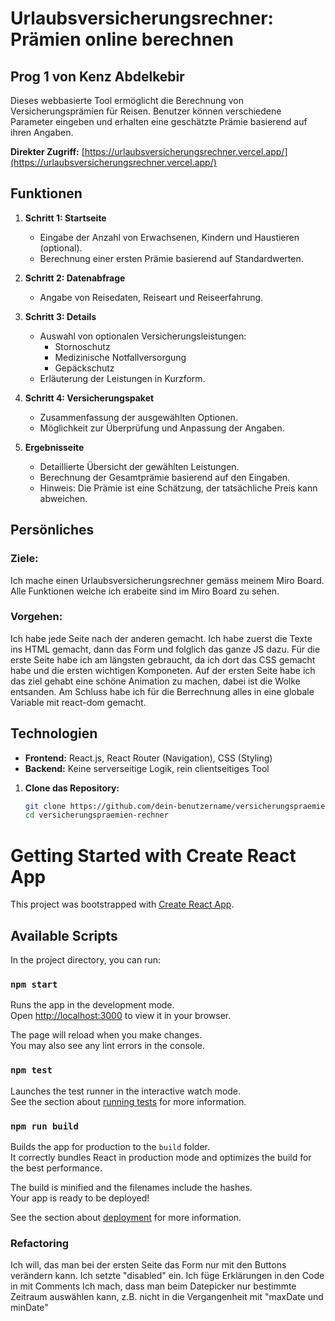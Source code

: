 # Urlaubsversicherungsrechner: Prämien online berechnen

## Prog 1 von Kenz Abdelkebir

Dieses webbasierte Tool ermöglicht die Berechnung von Versicherungsprämien für Reisen. Benutzer können verschiedene Parameter eingeben und erhalten eine geschätzte Prämie basierend auf ihren Angaben.

**Direkter Zugriff:** [https://urlaubsversicherungsrechner.vercel.app/](https://urlaubsversicherungsrechner.vercel.app/)

## Funktionen

1. **Schritt 1: Startseite**
   - Eingabe der Anzahl von Erwachsenen, Kindern und Haustieren (optional).
   - Berechnung einer ersten Prämie basierend auf Standardwerten.

2. **Schritt 2: Datenabfrage**
   - Angabe von Reisedaten, Reiseart und Reiseerfahrung.

3. **Schritt 3: Details**
   - Auswahl von optionalen Versicherungsleistungen:
     - Stornoschutz
     - Medizinische Notfallversorgung
     - Gepäckschutz
   - Erläuterung der Leistungen in Kurzform.

4. **Schritt 4: Versicherungspaket**
   - Zusammenfassung der ausgewählten Optionen.
   - Möglichkeit zur Überprüfung und Anpassung der Angaben.

5. **Ergebnisseite**
   - Detaillierte Übersicht der gewählten Leistungen.
   - Berechnung der Gesamtprämie basierend auf den Eingaben.
   - Hinweis: Die Prämie ist eine Schätzung, der tatsächliche Preis kann abweichen.
     
## Persönliches 
### Ziele: 
Ich mache einen Urlaubsversicherungsrechner gemäss meinem Miro Board. 
Alle Funktionen welche ich erabeite sind im Miro Board zu sehen. 
### Vorgehen: 
Ich habe jede Seite nach der anderen gemacht. Ich habe zuerst die Texte ins HTML gemacht, dann das Form 
und folglich das ganze JS dazu. 
Für die erste Seite habe ich am längsten gebraucht, da ich dort das CSS gemacht habe und die ersten wichtigen Komponeten. 
Auf der ersten Seite habe ich das ziel gehabt eine schöne Animation zu machen, dabei ist die Wolke entsanden. 
Am Schluss habe ich für die Berrechnung alles in eine globale Variable mit react-dom gemacht. 

## Technologien

* **Frontend:** React.js, React Router (Navigation), CSS (Styling)
* **Backend:** Keine serverseitige Logik, rein clientseitiges Tool


1. **Clone das Repository:**
   ```bash
   git clone https://github.com/dein-benutzername/versicherungspraemien-rechner.git
   cd versicherungspraemien-rechner


# Getting Started with Create React App

This project was bootstrapped with [Create React App](https://github.com/facebook/create-react-app).

## Available Scripts

In the project directory, you can run:

### `npm start`

Runs the app in the development mode.\
Open [http://localhost:3000](http://localhost:3000) to view it in your browser.

The page will reload when you make changes.\
You may also see any lint errors in the console.

### `npm test`

Launches the test runner in the interactive watch mode.\
See the section about [running tests](https://facebook.github.io/create-react-app/docs/running-tests) for more information.

### `npm run build`

Builds the app for production to the `build` folder.\
It correctly bundles React in production mode and optimizes the build for the best performance.

The build is minified and the filenames include the hashes.\
Your app is ready to be deployed!

See the section about [deployment](https://facebook.github.io/create-react-app/docs/deployment) for more information.




### Refactoring
Ich will, das man bei der ersten Seite das Form nur mit den Buttons verändern kann. Ich setzte "disabled" ein. 
Ich füge Erklärungen in den Code in mit Comments 
Ich mach, dass man beim Datepicker nur bestimmte Zeitraum auswählen kann, z.B. nicht in die Vergangenheit mit "maxDate und minDate"

